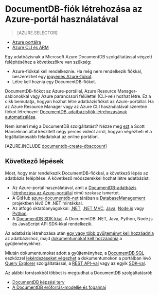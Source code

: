 <properties
    pageTitle="DocumentDB-fiók létrehozása | Microsoft Azure"
    description="NoSQL adatbázis felépítése az Azure DocumentDB szolgáltatással. Kövesse ezeket az utasításokat egy DocumentDB-fiók létrehozásához és a rendkívül gyors, globális méretű NoSQL adatbázis felépítésének elkezdéséhez." 
    keywords="build a database"
    services="documentdb"
    documentationCenter=""
    authors="mimig1"
    manager="jhubbard"
    editor="monicar"/>

<tags
    ms.service="documentdb"
    ms.workload="data-services"
    ms.tgt_pltfrm="na"
    ms.devlang="na"
    ms.topic="get-started-article"
    ms.date="05/16/2016"
    ms.author="mimig"/>

# DocumentDB-fiók létrehozása az Azure-portál használatával

> [AZURE.SELECTOR]
- [Azure portálra](documentdb-create-account.md)
- [Azure CLI és ARM](documentdb-automation-resource-manager-cli.md)

Egy adatbázisnak a Microsoft Azure DocumentDB szolgáltatással végzett felépítéséhez a következőkre van szükség:

- Azure-fiókkal kell rendelkeznie. Ha még nem rendelkezik fiókkal, beszerezhet egy [ingyenes Azure-fiókot](https://azure.microsoft.com/free). 
- Létre kell hoznia egy DocumentDB-fiókot.  

DocumentDB-fiókot az Azure-portállal, Azure Resource Manager-sablonokkal vagy Azure parancssori felülettel (CLI-vel) hozhat létre. Ez a cikk bemutatja, hogyan hozhat létre adatbázisfiókot az Azure-portállal. Ha az Azure Resource Manager vagy az Azure CLI használatával szeretne fiókot létrehozni: [DocumentDB-adatbázisfiók létrehozásának automatizálása](documentdb-automation-resource-manager-cli.md).

Nem ismeri még a DocumentDB szolgáltatást? Nézze meg [ezt](https://azure.microsoft.com/documentation/videos/create-documentdb-on-azure/) a Scott Hanselman által készített négy perces videót arról, hogyan végezheti el a legáltalánosabb feladatokat az online portálon.

[AZURE.INCLUDE [documentdb-create-dbaccount](../../includes/documentdb-create-dbaccount.md)]

## Következő lépések

Most, hogy már rendelkezik DocumentDB-fiókkal, a következő lépés az adatbázis felépítése. A következő módszerekkel hozhat létre adatbázist:

- Az Azure-portál használatával, amit a [DocumentDB-adatbázis létrehozása az Azure-portállal](documentdb-create-database.md) című szakasz ismertet.
- A GitHub [azure-documentdb-net](https://github.com/Azure/azure-documentdb-net/tree/master/samples/code-samples) tárában a [DatabaseManagement](https://github.com/Azure/azure-documentdb-net/tree/master/samples/code-samples/DatabaseManagement) projektben lévő C# .NET mintákkal.
- Az átfogó oktatóanyagokkal: [.NET](documentdb-get-started.md), [.NET MVC](documentdb-dotnet-application.md), [Java](documentdb-java-application.md), [Node.js](documentdb-nodejs-application.md) vagy [Python](documentdb-python-application.md).
- A [DocumentDB SDK-kkal](documentdb-sdk-dotnet.md). A DocumentDB .NET, Java, Python, Node.js és JavaScript API SDK-kkal rendelkezik.


Az adatbázis létrehozása után [egy vagy több gyűjteményt kell hozzáadnia](documentdb-create-collection.md) az adatbázishoz, majd [dokumentumokat kell hozzáadnia](documentdb-view-json-document-explorer.md) a gyűjteményekhez.

Miután dokumentumokat adott a gyűjteményhez, a [DocumentDB SQL](documentdb-sql-query.md) eszközzel [lekérdezéseket végezhet](documentdb-sql-query.md#executing-queries) a dokumentumokon a portálban lévő [Query Explorer](documentdb-query-collections-query-explorer.md) szolgáltatással, a [REST API-val](https://msdn.microsoft.com/library/azure/dn781481.aspx) vagy az egyik [SDK-val](documentdb-sdk-dotnet.md).

Az alábbi forrásokból többet is megtudhat a DocumentDB szolgáltatásról:

-   [DocumentDB képzési terv](https://azure.microsoft.com/documentation/learning-paths/documentdb/)
-   [A DocumentDB erőforrás-modellje és fogalmai](documentdb-resources.md)



<!--HONumber=Jun16_HO2-->


